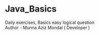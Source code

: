 # Java_Basics
Daily exercises, Basics easy logical question
<br>
Author - Munna Aziz Mondal ( Developer )
